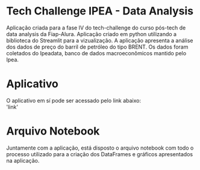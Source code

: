 # Tech Challenge IPEA - Data Analysis
Aplicação criada para a fase IV do tech-challenge do curso pós-tech de data analysis da Fiap-Alura. 
Aplicação criado em python utilizando a biblioteca do Streamlit para a vizualização.
A aplicação apresenta a análise dos dados de preço do barril de petróleo do tipo BRENT.
Os dados foram coletados do Ipeadata, banco de dados macroeconômicos mantido pelo Ipea.

# Aplicativo
O aplicativo em sí pode ser acessado pelo link abaixo:  
'link'

# Arquivo Notebook
Juntamente com a aplicação, está disposto o arquivo notebook com todo o processo utilizado para a criação dos DataFrames e gráficos apresentados na aplicação.
